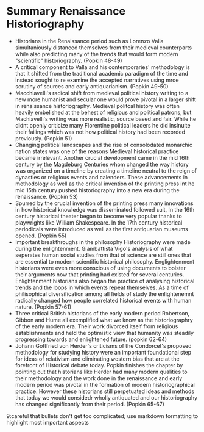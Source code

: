 # Summary Renaissance Historiography 
* Historians in the Renaissance period such as Lorenzo Valla simultaniously distanced themselves from their medieval counterparts while also predicting many of the trends that would form modern "scientific" historiography. (Popkin 48-49)
* A critical component to Valla and his contemporaries' methodology is that it shifted from the traditional academic paradigm of the time and instead sought to re examine the accepted narratives using mroe scrutiny of sources and early antiquarianism. (Popkin 49-50)                                                                                                            
*  Macchiavelli's radical shift from medieval political history writing to a new more humanist and secular one would prove pivotal in a larger shift in renaissance historiography. Medieval politcal history was often heavily embelished at the behest of religious and political patrons, but Machiavelli's writing was more realistic, source based and fair. While he didnt openly criticize many Florentine political leaders he did insinuite their failings which was not how political history had been recorded previously. (Popkin 51)
* Changing political landscapes and the rise of consolodated monarchic nation states was one of the reasons Medieval historical practice became irrelevant. Another crucial development came in the mid 16th century by the Magdeburg Centuries whom changed the way history was organized on a timeline by creating a timeline neutral to the reign of dynasties or religious events and calenders. These advancements in methodology as well as the critical invention of the printing press int he mid 15th century pushed historiography into a new era during the renaissance. (Popkin 53)
* Spurred by the crucial invention of the printing press many innovations in how historical knowledge was disseminated followed suit, In the 16th century historical theater began to become very popular thanks to playwrights like William Shakespeare. In the 17th century historical periodicals were introduced as well as the first antiquarian museums opened. (Popkin 55) 
* Important breakthroughs in the philosophy Historiography were made during the enlightenment. Giambattista Vigo's analysis of what seperates human social studies from that of science are still ones that are essential to modern scientific historical philosophy. Englightenment historians were even more conscious of using documents to bolster their arguments now that printing had existed for several centuries. Enlightenment historians also began the practice of analysing historical trends and the loops in which events repeat themselves. As a time of philisophical diversification among all fields of study the enlightenemnt radically changed how people correlated historical events with human nature. (Popkin 57-61)
* Three critical British historians of the early modern period Robertson, Gibbon and Hume all exemplified what we know as the historiographry of the early modern era. Their work divorced itself from religious establishments and held the optimistic view that humanity was steadily progressing towards and enlightened future. (popkin 62-64)
*   Johann Gottfried von Herder's criticisms of the Condorcet's proposed methodology for studying history were an important foundational step for ideas of relativism and eliminating western bias that are at the forefront of Historical debate today. Popkin finishes the chapter by pointing out that historians like Herder had many modern qualities to their methodology and the work done in the renaissance and early modern period was pivotal in the formation of modern historiographical practice. However these historians still perpetuated ideas and methods that today we would considedr wholly antiquated and our historiography has changed significantly from their period. (Popkin 65-67)

9:careful that bullets don't get too complicated; use markdown formatting to highlight most important aspects
